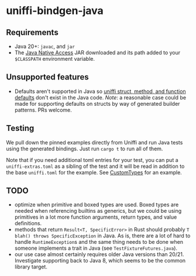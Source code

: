 # uniffi-bindgen-java

## Requirements

* Java 20+: `javac`, and `jar`
* The [Java Native Access](https://github.com/java-native-access/jna#download) JAR downloaded and its path added to your `$CLASSPATH` environment variable.

## Unsupported features

* Defaults aren't supported in Java so [uniffi struct, method, and function defaults](https://mozilla.github.io/uniffi-rs/proc_macro/index.html#default-values) don't exist in the Java code. *Note*: a reasonable case could be made for supporting defaults on structs by way of generated builder patterns. PRs welcome.

## Testing

We pull down the pinned examples directly from Uniffi and run Java tests using the generated bindings. Just run `cargo t` to run all of them.

Note that if you need additional toml entries for your test, you can put a `uniffi-extras.toml` as a sibling of the test and it will be read in addition to the base `uniffi.toml` for the example. See [CustomTypes](./tests/scripts/TestCustomTypes/) for an example.

## TODO

- optimize when primitive and boxed types are used. Boxed types are needed when referencing builtins as generics, but we could be using primitives in a lot more function arguments, return types, and value definitions.
- methods that return `Result<T, SpecificError>` in Rust should probably `T blah() throws SpecificException` in Java. As is, there are a lot of hard to handle `RuntimeException`s and the same thing needs to be done when someone implements a trait in Java (see `TestFixtureFutures.java`).
- our use case almost certainly requires older Java versions than 20/21. Investigate supporting back to Java 8, which seems to be the common library target.
